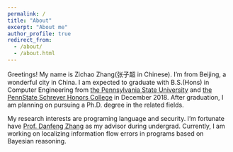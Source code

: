 ```yaml
---
permalink: /
title: "About"
excerpt: "About me"
author_profile: true
redirect_from: 
  - /about/
  - /about.html
---
```

Greetings! My name is Zichao Zhang(张子超 in Chinese). I’m from Beijing, a wonderful city in China. I am expected to graduate with B.S.(Hons) in Computer Engineering from [the Pennsylvania State University](https://www.eecs.psu.edu/) and [the PennState Schreyer Honors College](https://www.shc.psu.edu/) in December 2018. After graduation, I am planning on pursuing a Ph.D. degree in the related fields. 

My research interests are programing language and security. I’m fortunate have [Prof. Danfeng Zhang](http://www.cse.psu.edu/~dbz5017/) as my advisor during undergrad. Currently, I am working on localizing information flow errors in programs based on Bayesian reasoning. 
